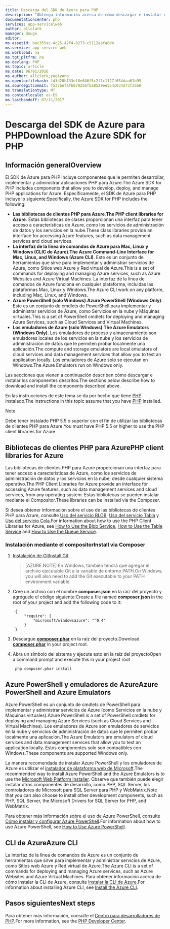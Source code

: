 ```yaml
---
title: Descarga del SDK de Azure para PHP
description: "Obtenga información acerca de cómo descargar e instalar el SDK de Azure para PHP."
documentationcenter: php
services: app-service\web
author: allclark
manager: douge
editor: 
ms.assetid: bac355ac-4c25-42f4-8273-c5112eafa8d4
ms.service: app-service-web
ms.workload: na
ms.tgt_pltfrm: na
ms.devlang: PHP
ms.topic: article
ms.date: 06/01/2016
ms.author: allclark;yaqiyang
ms.openlocfilehash: fd3d28b133ef8e646f5c2f1c1127f654daa61b95
ms.sourcegitcommit: f537befafb079256fba0529ee554c034d73f36b0
ms.translationtype: MT
ms.contentlocale: es-ES
ms.lasthandoff: 07/11/2017
---
```

# <a name="download-the-azure-sdk-for-php"></a><span data-ttu-id="57c53-103">Descarga del SDK de Azure para PHP</span><span class="sxs-lookup"><span data-stu-id="57c53-103">Download the Azure SDK for PHP</span></span>
## <a name="overview"></a><span data-ttu-id="57c53-104">Información general</span><span class="sxs-lookup"><span data-stu-id="57c53-104">Overview</span></span>
<span data-ttu-id="57c53-105">El SDK de Azure para PHP incluye componentes que le permiten desarrollar, implementar y administrar aplicaciones PHP para Azure.</span><span class="sxs-lookup"><span data-stu-id="57c53-105">The Azure SDK for PHP includes components that allow you to develop, deploy, and manage PHP applications for Azure.</span></span> <span data-ttu-id="57c53-106">Específicamente, el SDK de Azure para PHP incluye lo siguiente:</span><span class="sxs-lookup"><span data-stu-id="57c53-106">Specifically, the Azure SDK for PHP includes the following:</span></span>

* <span data-ttu-id="57c53-107">**Las bibliotecas de clientes PHP para Azure**.</span><span class="sxs-lookup"><span data-stu-id="57c53-107">**The PHP client libraries for Azure**.</span></span> <span data-ttu-id="57c53-108">Estas bibliotecas de clases proporcionan una interfaz para tener acceso a características de Azure, como los servicios de administración de datos y los servicios en la nube.</span><span class="sxs-lookup"><span data-stu-id="57c53-108">These class libraries provide an interface for accessing Azure features, such as data management services and cloud services.</span></span>  
* <span data-ttu-id="57c53-109">**La interfaz de la línea de comandos de Azure para Mac, Linux y Windows (CLIC de Azure)**.</span><span class="sxs-lookup"><span data-stu-id="57c53-109">**The Azure Command-Line Interface for Mac, Linux, and Windows (Azure CLI)**.</span></span> <span data-ttu-id="57c53-110">Este es un conjunto de herramientas que sirve para implementar y administrar servicios de Azure, como Sitios web Azure y Red virtual de Azure.</span><span class="sxs-lookup"><span data-stu-id="57c53-110">This is a set of commands for deploying and managing Azure services, such as Azure Websites and Azure Virtual Machines.</span></span> <span data-ttu-id="57c53-111">La interfaz de la línea de comandos de Azure funciona en cualquier plataforma, incluidas las plataformas Mac, Linux y Windows.</span><span class="sxs-lookup"><span data-stu-id="57c53-111">The Azure CLI work on any platform, including Mac, Linux, and Windows.</span></span>
* <span data-ttu-id="57c53-112">**Azure PowerShell (solo Windows)**.</span><span class="sxs-lookup"><span data-stu-id="57c53-112">**Azure PowerShell (Windows Only)**.</span></span> <span data-ttu-id="57c53-113">Este es un conjunto de cmdlets de PowerShell para implementar y administrar servicios de Azure, como Servicios en la nube y Máquinas virtuales.</span><span class="sxs-lookup"><span data-stu-id="57c53-113">This is a set of PowerShell cmdlets for deploying and managing Azure Services, such as Cloud Services and Virtual Machines.</span></span>
* <span data-ttu-id="57c53-114">**Los emuladores de Azure (solo Windows)**.</span><span class="sxs-lookup"><span data-stu-id="57c53-114">**The Azure Emulators (Windows Only)**.</span></span> <span data-ttu-id="57c53-115">Los emuladores de proceso y almacenamiento son emuladores locales de los servicios en la nube y los servicios de administración de datos que le permiten probar localmente una aplicación.</span><span class="sxs-lookup"><span data-stu-id="57c53-115">The compute and storage emulators are local emulators of cloud services and data management services that allow you to test an application locally.</span></span> <span data-ttu-id="57c53-116">Los emuladores de Azure solo se ejecutan en Windows.</span><span class="sxs-lookup"><span data-stu-id="57c53-116">The Azure Emulators run on Windows only.</span></span>

<span data-ttu-id="57c53-117">Las secciones que vienen a continuación describen cómo descargar e instalar los componentes descritos.</span><span class="sxs-lookup"><span data-stu-id="57c53-117">The sections below describe how to download and install the components described above.</span></span>

<span data-ttu-id="57c53-118">En las instrucciones de este tema se da por hecho que tiene [PHP][install-php] instalado.</span><span class="sxs-lookup"><span data-stu-id="57c53-118">The instructions in this topic assume that you have [PHP][install-php] installed.</span></span>

> [!NOTE]
> <span data-ttu-id="57c53-119">Debe tener instalado PHP 5.5 o superior con el fin de utilizar las bibliotecas de clientes PHP para Azure.</span><span class="sxs-lookup"><span data-stu-id="57c53-119">You must have PHP 5.5 or higher to use the PHP client libraries for Azure.</span></span>
> 
> 

## <a name="php-client-libraries-for-azure"></a><span data-ttu-id="57c53-120">Bibliotecas de clientes PHP para Azure</span><span class="sxs-lookup"><span data-stu-id="57c53-120">PHP client libraries for Azure</span></span>
<span data-ttu-id="57c53-121">Las bibliotecas de clientes PHP para Azure proporcionan una interfaz para tener acceso a características de Azure, como los servicios de administración de datos y los servicios en la nube, desde cualquier sistema operativo.</span><span class="sxs-lookup"><span data-stu-id="57c53-121">The PHP Client Libraries for Azure provide an interface for accessing Azure features, such as data management services and cloud services, from any operating system.</span></span> <span data-ttu-id="57c53-122">Estas bibliotecas se pueden instalar mediante el Compositor.</span><span class="sxs-lookup"><span data-stu-id="57c53-122">These libraries can be installed via the Composer.</span></span>

<span data-ttu-id="57c53-123">Si desea obtener información sobre el uso de las bibliotecas de clientes PHP para Azure, consulte [Uso del servicio BLOB][blob-service], [Uso del servicio Tabla][table-service] y [Uso del servicio Cola][queue-service].</span><span class="sxs-lookup"><span data-stu-id="57c53-123">For information about how to use the PHP Client Libraries for Azure, see [How to Use the Blob Service][blob-service], [How to Use the Table Service][table-service] and [How to Use the Queue Service][queue-service].</span></span>

### <a name="install-via-composer"></a><span data-ttu-id="57c53-124">Instalación mediante el compositor</span><span class="sxs-lookup"><span data-stu-id="57c53-124">Install via Composer</span></span>
1. <span data-ttu-id="57c53-125">[Instalación de Git][install-git]</span><span class="sxs-lookup"><span data-stu-id="57c53-125">[Install Git][install-git].</span></span>

    > [AZURE.NOTE] <span data-ttu-id="57c53-126">En Windows, también tendrá que agregar el archivo ejecutable Git a la variable de entorno PATH.</span><span class="sxs-lookup"><span data-stu-id="57c53-126">On Windows, you will also need to add the Git executable to your PATH environment variable.</span></span>

1. <span data-ttu-id="57c53-127">Cree un archivo con el nombre **composer.json** en la raíz del proyecto y agréguele el código siguiente:</span><span class="sxs-lookup"><span data-stu-id="57c53-127">Create a file named **composer.json** in the root of your project and add the following code to it:</span></span>
   
        {
            "require": {
                "microsoft/windowsazure": "^0.4"
            }
        }
2. <span data-ttu-id="57c53-128">Descargue **[composer.phar][composer-phar]** en la raíz del proyecto.</span><span class="sxs-lookup"><span data-stu-id="57c53-128">Download **[composer.phar][composer-phar]** in your project root.</span></span>
3. <span data-ttu-id="57c53-129">Abra un símbolo del sistema y ejecute esto en la raíz del proyecto</span><span class="sxs-lookup"><span data-stu-id="57c53-129">Open a command prompt and execute this in your project root</span></span>
   
        php composer.phar install

## <a name="azure-powershell-and-azure-emulators"></a><span data-ttu-id="57c53-130">Azure PowerShell y emuladores de Azure</span><span class="sxs-lookup"><span data-stu-id="57c53-130">Azure PowerShell and Azure Emulators</span></span>
<span data-ttu-id="57c53-131">Azure PowerShell es un conjunto de cmdlets de PowerShell para implementar y administrar servicios de Azure (como Servicios en la nube y Máquinas virtuales).</span><span class="sxs-lookup"><span data-stu-id="57c53-131">Azure PowerShell is a set of PowerShell cmdlets for deploying and managing Azure Services (such as Cloud Services and Virtual Machines).</span></span> <span data-ttu-id="57c53-132">Los emuladores de Azure son emuladores de servicios en la nube y servicios de administración de datos que le permiten probar localmente una aplicación.</span><span class="sxs-lookup"><span data-stu-id="57c53-132">The Azure Emulators are emulators of cloud services and data management services that allow you to test an application locally.</span></span> <span data-ttu-id="57c53-133">Estos componentes solo son compatibles con Windows.</span><span class="sxs-lookup"><span data-stu-id="57c53-133">These components are supported Windows only.</span></span>

<span data-ttu-id="57c53-134">La manera recomendada de instalar Azure PowerShell y los emuladores de Azure es utilizar el [instalador de plataforma web de Microsoft][download-wpi].</span><span class="sxs-lookup"><span data-stu-id="57c53-134">The recommended way to install Azure PowerShell and the Azure Emulators is to use the [Microsoft Web Platform Installer][download-wpi].</span></span> <span data-ttu-id="57c53-135">Observe que también puede elegir instalar otros componentes de desarrollo, como PHP, SQL Server, los controladores de Microsoft para SQL Server para PHP y WebMatrix.</span><span class="sxs-lookup"><span data-stu-id="57c53-135">Note that you can also choose to install other development components, such as PHP, SQL Server, the Microsoft Drivers for SQL Server for PHP, and WebMatrix.</span></span>

<span data-ttu-id="57c53-136">Para obtener más información sobre el uso de Azure PowerShell, consulte [Cómo instalar y configurar Azure PowerShell][powershell-tools].</span><span class="sxs-lookup"><span data-stu-id="57c53-136">For information about how to use Azure PowerShell, see [How to Use Azure PowerShell][powershell-tools].</span></span>

## <a name="azure-cli"></a><span data-ttu-id="57c53-137">CLI de Azure</span><span class="sxs-lookup"><span data-stu-id="57c53-137">Azure CLI</span></span>
<span data-ttu-id="57c53-138">La interfaz de la línea de comandos de Azure es un conjunto de herramientas que sirve para implementar y administrar servicios de Azure, como Sitios web Azure y Red virtual de Azure.</span><span class="sxs-lookup"><span data-stu-id="57c53-138">The Azure CLI is a set of commands for deploying and managing Azure services, such as Azure Websites and Azure Virtual Machines.</span></span> <span data-ttu-id="57c53-139">Para obtener información acerca de cómo instalar la CLI de Azure, consulte [Instalar la CLI de Azure](cli-install-nodejs.md).</span><span class="sxs-lookup"><span data-stu-id="57c53-139">For information about installing Azure CLI, see [Install the Azure CLI](cli-install-nodejs.md).</span></span>

## <a name="next-steps"></a><span data-ttu-id="57c53-140">Pasos siguientes</span><span class="sxs-lookup"><span data-stu-id="57c53-140">Next steps</span></span>
<span data-ttu-id="57c53-141">Para obtener más información, consulte el [Centro para desarrolladores de PHP](/develop/php/).</span><span class="sxs-lookup"><span data-stu-id="57c53-141">For more information, see the [PHP Developer Center](/develop/php/).</span></span>

[install-php]: http://www.php.net/manual/en/install.php
[composer-github]: https://github.com/composer/composer
[composer-phar]: http://getcomposer.org/composer.phar
[nodejs-org]: http://nodejs.org/
[install-node-linux]: https://github.com/joyent/node/wiki/Installing-Node.js-via-package-manager
[download-wpi]: http://go.microsoft.com/fwlink/?LinkId=253447
[mac-installer]: http://go.microsoft.com/fwlink/?LinkId=252249
[blob-service]: http://go.microsoft.com/fwlink/?LinkId=252714
[table-service]: http://go.microsoft.com/fwlink/?LinkId=252715
[queue-service]: http://go.microsoft.com/fwlink/?LinkId=252716
[azure cli]: http://go.microsoft.com/fwlink/?LinkId=252717
[powershell-tools]: http://go.microsoft.com/fwlink/?LinkId=252718
[php-sdk-github]: http://go.microsoft.com/fwlink/?LinkId=252719
[install-git]: http://git-scm.com/book/en/Getting-Started-Installing-Git
